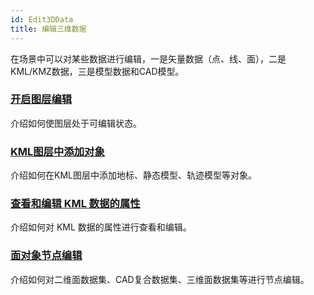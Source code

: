 ```yaml
---
id: Edit3DData
title: 编辑三维数据  
---  
```

在场景中可以对某些数据进行编辑，一是矢量数据（点、线、面），二是 KML/KMZ数据，三是模型数据和CAD模型。

### [开启图层编辑](DTv_Editable)

介绍如何使图层处于可编辑状态。

### [KML图层中添加对象](../LayersManagement/AddObjectsToKML)

介绍如何在KML图层中添加地标、静态模型、轨迹模型等对象。

### [查看和编辑 KML 数据的属性](../LayersManagement/PropertyObj3DIntro)

介绍如何对 KML 数据的属性进行查看和编辑。

### [面对象节点编辑](Edit3DNode)

介绍如何对二维面数据集、CAD复合数据集、三维面数据集等进行节点编辑。



